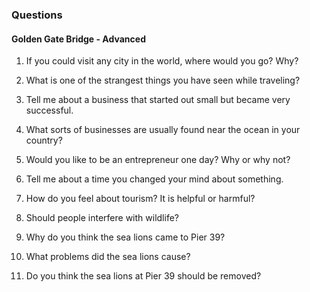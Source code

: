 ### Questions

#### Golden Gate Bridge - Advanced

1. If you could visit any city in the world, where would you go? Why?

2. What is one of the strangest things you have seen while traveling?

3. Tell me about a business that started out small but became very successful.

4. What sorts of businesses are usually found near the ocean in your country?

5. Would you like to be an entrepreneur one day? Why or why not?

6. Tell me about a time you changed your mind about something.

7. How do you feel about tourism? It is helpful or harmful?

8. Should people interfere with wildlife?

9. Why do you think the sea lions came to Pier 39?

10. What problems did the sea lions cause?

11. Do you think the sea lions at Pier 39 should be removed?
